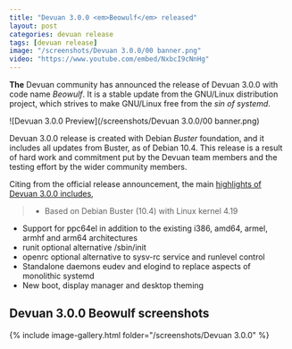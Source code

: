 ```yaml
---
title: "Devuan 3.0.0 <em>Beowulf</em> released"
layout: post
categories: devuan release
tags: [devuan release]
image: "/screenshots/Devuan 3.0.0/00 banner.png"
video: "https://www.youtube.com/embed/NxbcI9cNnHg"
---
```


**The** Devuan community has announced the release of Devuan 3.0.0 with code name *Beowulf*. It is a stable update from the GNU/Linux distribution project, which strives to make GNU/Linux free from the *sin of systemd*.

![Devuan 3.0.0 Preview](/screenshots/Devuan 3.0.0/00 banner.png)

Devuan 3.0.0 release is created with Debian *Buster* foundation, and it includes all updates from Buster, as of Debian 10.4. This release is a result of hard work and commitment put by the Devuan team members and the testing effort by the wider community members. 

Citing from the official release announcement, the main [highlights of Devuan 3.0.0 includes](https://devuan.org/os/announce/beowulf-stable-announce-060120),
> - Based on Debian Buster (10.4) with Linux kernel 4.19
- Support for ppc64el in addition to the existing i386, amd64, armel, armhf and arm64 architectures
- runit optional alternative /sbin/init
- openrc optional alternative to sysv-rc service and runlevel control
- Standalone daemons eudev and elogind to replace aspects of monolithic systemd
- New boot, display manager and desktop theming

## Devuan 3.0.0 Beowulf screenshots
{% include image-gallery.html folder="/screenshots/Devuan 3.0.0" %}

